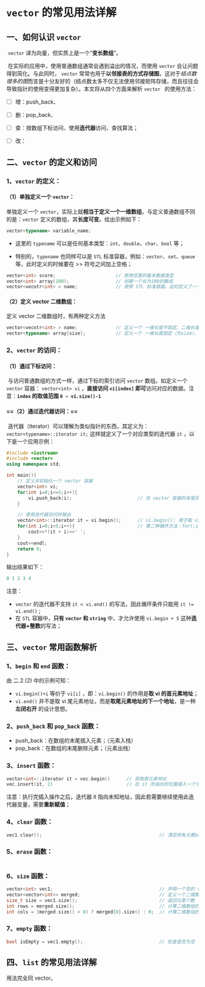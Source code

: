 # `vector` 的常见用法详解



## 一、如何认识 `vector`

​		`vector` 译为向量，但实质上是一个“**变长数组**”。

​		在实际的应用中，使用普通数组通常会遇到溢出的情况，而使用 `vector` 会让问题得到简化。与此同时， `vector` 常常也用于**以邻接表的方式存储图**，这对于*结点数很多的图*而言是十分友好的（结点数太多不仅无法使用邻接矩阵存储，而且往往会导致指针的使用变得更加复杂）。本文将从四个方面来解析 `vector ` 的使用方法：

- [ ] 增：push_back、
- [ ] 删：pop_back、
- [ ] 查：按数组下标访问、使用**迭代器**访问、查找算法；
- [ ] 改：



## 二、`vector` 的定义和访问

### 1、`vector` 的定义：

#### （1）单独定义一个 `vector`：

单独定义一个 `vector`，实际上就**相当于定义一个一维数组**，与定义普通数组不同的是：`vector` 定义的数组，其**长度可变**。给出示例如下：

```C++
vector<typename> variable_name;
```

- 这里的 `typename` 可以是任何基本类型：`int`、`double`、`char`、`bool` 等；

- 特别的，`typename` 也同样可以是 `STL` 标准容器，例如：`vector`、`set`、`queue` 等，此时定义的时候要在 >> 符号之间加上空格；

```C++
vector<int> score;						// 使用任意的基本数据类型
vector<int> array(100);					// 创建一个长为100的数组
vector<vecotr<int> > name;				// 使用 STL 标准容器，此时定义了一个二维数组
```

#### （2）定义 vector 二维数组：

定义 vector 二维数组时，有两种定义方法

```C++
vector<vecotr<int> > name;				// 定义一个 一维长度不固定、二维长度也不固定的数组 name 		
vector<typename> array[size];			// 定义一个 一维长度固定（为size）、二维长度不固定的数组 array
```

### 2、`vector` 的访问：

#### （1）通过下标访问：

​		与访问普通数组的方式一样，通过下标的索引访问 `vector` 数组。如定义一个 `vector` 容器： `vector<int> vi` ，**直接访问 `vi[index]` 即可**访问对应的数据。注意：**`index` 的取值范围 `0 ~ vi.size()-1`**

#### ==（2）通过迭代器访问：==

​		迭代器（iterator）可以理解为类似指针的东西，其定义为： `vector<typename>::iterator it;`  这样就定义了一个对应类型的迭代器 `it` ，以下是一个应用示例：

```C++
#include <iostream>
#include <vector>
using namespace std;

int main(){
    // 定义并初始化一个 vector 容器
    vector<int> vi;
    for(int i=0;i<=5;i++){
        vi.push_back(i);                        // 在 vector 容器的末尾添加元素 i
    }

    // 使用迭代器访问并输出
    vector<int>::iterator it = vi.begin();      // vi.begin(): 用于取 vi 的首元素地址
    for(int i=0;i<5;i++){						// 第二种循环方法：for(;it != vi.end(); it++){ cout<<*it<<' ';}
        cout<<*(it + i)<<' ';
    }
    cout<<endl;
    return 0;
}
```

输出结果如下：

```C++
0 1 2 3 4
```

注意：

- `vector` 的迭代器不支持 `it < vi.end()` 的写法，因此循环条件只能用 `it != vi.end()` ;
- 在 `STL` 容器中，**只有 `vector` 和 `string`** 中，才允许使用 `vi.begin + 5` 这种**迭代器+整数**的写法；



## 三、`vector` 常用函数解析

### 1、`begin` 和 `end` 函数：

由 二.2.(2) 中的示例可知：

- `vi.begin()+i` 等价于 `vi[i]` ，即：`vi.begin()` 的作用是**取 vi 的首元素地址**；
- `vi.end()` 并不是取 vi 尾元素地址，而是**取尾元素地址的下一个地址**，是一种 **左闭右开** 的设计思想。

### 2、`push_back` 和 `pop_back` 函数：

- push_back：在数组的末尾插入元素；（元素入栈）
- pop_back：在数组的末尾删除元素；（元素出栈）

### 3、`insert` 函数：

```C++
vector<int>::iterator it = vec.begin()		// 获取首元素地址
vec.insert(it, 2)							// 在 it 所指向的位置插入一个元素 2, 后面的元素依次后移一位
```

注意：执行完插入操作之后，迭代器 it 指向未知地址，因此若需要继续使用此迭代器变量，需要**重新赋值**；

### 4、`clear` 函数：

```C++
vec1.clear();                    						// 清空所有元素bool
```

### 5、`erase` 函数：

```

```

### 6、`size` 函数：

```C++
vector<int> vec1; 										// 声明一个空的 vector，元素类型为 int
vector<vector<int>> merged;								// 定义一个二维数组
size_t size = vec1.size();       						// 返回元素个数
int rows = merged.size();								// 计算二维数组的行数
int cols = (merged.size() > 0) ? merged[0].size() : 0;	// 计算二维数组的列数
```

### 7、`empty` 函数：

```C++
bool isEmpty = vec1.empty();     						// 检查是否为空
```





## 四、`list` 的常见用法详解

用法完全同 vector。
